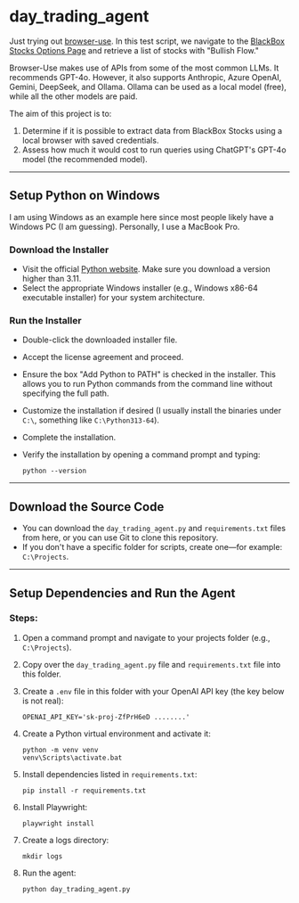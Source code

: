 # day_trading_agent

Just trying out [browser-use](https://browser-use.com/). In this test script, we navigate to the [BlackBox Stocks Options Page](https://members.blackboxstocks.com/) and retrieve a list of stocks with "Bullish Flow."

Browser-Use makes use of APIs from some of the most common LLMs. It recommends GPT-4o. However, it also supports Anthropic, Azure OpenAI, Gemini, DeepSeek, and Ollama. Ollama can be used as a local model (free), while all the other models are paid.

The aim of this project is to:
1. Determine if it is possible to extract data from BlackBox Stocks using a local browser with saved credentials.
2. Assess how much it would cost to run queries using ChatGPT's GPT-4o model (the recommended model).

---

## Setup Python on Windows

I am using Windows as an example here since most people likely have a Windows PC (I am guessing). Personally, I use a MacBook Pro.

### Download the Installer
- Visit the official [Python website](https://www.python.org/). Make sure you download a version higher than 3.11.
- Select the appropriate Windows installer (e.g., Windows x86-64 executable installer) for your system architecture.

### Run the Installer
- Double-click the downloaded installer file.
- Accept the license agreement and proceed.
- Ensure the box "Add Python to PATH" is checked in the installer. This allows you to run Python commands from the command line without specifying the full path.
- Customize the installation if desired (I usually install the binaries under `C:\`, something like `C:\Python313-64`).
- Complete the installation.
- Verify the installation by opening a command prompt and typing:

      python --version

---

## Download the Source Code
- You can download the `day_trading_agent.py` and `requirements.txt` files from here, or you can use Git to clone this repository.
- If you don't have a specific folder for scripts, create one—for example: `C:\Projects`.

---

## Setup Dependencies and Run the Agent

### Steps:
1. Open a command prompt and navigate to your projects folder (e.g., `C:\Projects`).
2. Copy over the `day_trading_agent.py` file and `requirements.txt` file into this folder.
3. Create a `.env` file in this folder with your OpenAI API key (the key below is not real):

       OPENAI_API_KEY='sk-proj-ZfPrH6eD ........'

4. Create a Python virtual environment and activate it:

       python -m venv venv
       venv\Scripts\activate.bat

5. Install dependencies listed in `requirements.txt`:

       pip install -r requirements.txt

6. Install Playwright:

       playwright install

7. Create a logs directory:

       mkdir logs

8. Run the agent:

       python day_trading_agent.py

